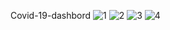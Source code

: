 Covid-19-dashbord
![1](https://user-images.githubusercontent.com/43005514/100542686-46b76d80-3254-11eb-8958-fcdfdb516dd6.png)
![2](https://user-images.githubusercontent.com/43005514/100542689-4919c780-3254-11eb-8e68-6b266983cb45.png)
![3](https://user-images.githubusercontent.com/43005514/100542692-4ae38b00-3254-11eb-922b-86aefb748064.png)
![4](https://user-images.githubusercontent.com/43005514/100542694-4d45e500-3254-11eb-9489-eb5cd289a214.png)
